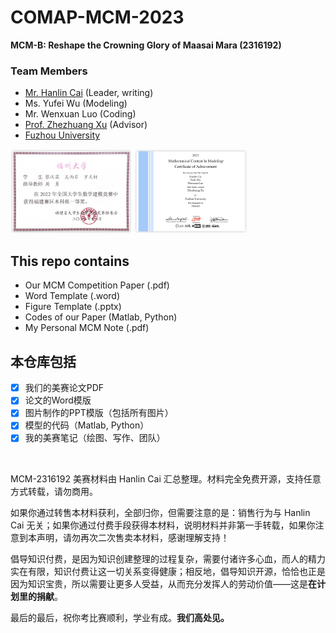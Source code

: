 # COMAP-MCM-2023

**MCM-B: Reshape the Crowning Glory of Maasai Mara (2316192)**

### Team Members

- [Mr. Hanlin Cai](https://caihanlin.com/) (Leader, writing)
- Ms. Yufei Wu (Modeling)
- Mr. Wenxuan Luo (Coding)
- [Prof. Zhezhuang Xu](https://dqxy.fzu.edu.cn/info/1102/3547.htm) (Advisor)
- [Fuzhou University](https://www.fzu.edu.cn/)

<div class="second">
<img src = "Figure/prize/CUMCM-2022.png" width = 38.5%>
<img src = "Figure/prize/IMCM-2023.png" width = 36.0%>
</div>


## This repo contains

- Our MCM Competition Paper (.pdf)
- Word Template (.word)
- Figure Template (.pptx)
- Codes of our Paper (Matlab, Python)
- My Personal MCM Note (.pdf)

## 本仓库包括

- [x] 我们的美赛论文PDF
- [x] 论文的Word模版
- [x] 图片制作的PPT模版（包括所有图片）
- [x] 模型的代码（Matlab, Python）
- [x] 我的美赛笔记（绘图、写作、团队）

<br>

MCM-2316192 美赛材料由 Hanlin Cai 汇总整理。材料完全免费开源，支持任意方式转载，请勿商用。

如果你通过转售本材料获利，全部归你，但需要注意的是：销售行为与 Hanlin Cai 无关；如果你通过付费手段获得本材料，说明材料并非第一手转载，如果你注意到本声明，请勿再次二次售卖本材料，感谢理解支持！

倡导知识付费，是因为知识创建整理的过程复杂，需要付诸许多心血，而人的精力实在有限，知识付费让这一切关系变得健康；相反地，倡导知识开源，恰恰也正是因为知识宝贵，所以需要让更多人受益，从而充分发挥人的劳动价值——这是**在计划里的捐献**。

最后的最后，祝你考比赛顺利，学业有成。**我们高处见。**

<br>

